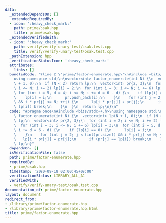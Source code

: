 ```yaml
---
data:
  _extendedDependsOn: []
  _extendedRequiredBy:
  - icon: ':heavy_check_mark:'
    path: prime/osak.hpp
    title: prime/osak.hpp
  _extendedVerifiedWith:
  - icon: ':heavy_check_mark:'
    path: verify/verify-unary-test/osak.test.cpp
    title: verify/verify-unary-test/osak.test.cpp
  _pathExtension: hpp
  _verificationStatusIcon: ':heavy_check_mark:'
  attributes:
    links: []
  bundledCode: "#line 2 \"prime/factor-enumerate.hpp\"\n#include <bits/stdc++.h>\n\
    using namespace std;\n\nvector<int> factor_enumerate(int N) {\n  vector<int> lp(N\
    \ + 1, 0);\n  if (N < 2) return lp;\n  vector<int> pr{2, 3};\n  for (int i = 2;\
    \ i <= N; i += 2) lp[i] = 2;\n  for (int i = 3; i <= N; i += 6) lp[i] = 3;\n \
    \ for (int i = 5, d = 4; i <= N; i += d = 6 - d) {\n    if (lp[i] == 0) {\n  \
    \    lp[i] = i;\n      pr.push_back(i);\n    }\n    for (int j = 2; j < (int)pr.size()\
    \ && i * pr[j] <= N; ++j) {\n      lp[i * pr[j]] = pr[j];\n      if (pr[j] ==\
    \ lp[i]) break;\n    }\n  }\n  return lp;\n}\n"
  code: "#pragma once\n#include <bits/stdc++.h>\nusing namespace std;\n\nvector<int>\
    \ factor_enumerate(int N) {\n  vector<int> lp(N + 1, 0);\n  if (N < 2) return\
    \ lp;\n  vector<int> pr{2, 3};\n  for (int i = 2; i <= N; i += 2) lp[i] = 2;\n\
    \  for (int i = 3; i <= N; i += 6) lp[i] = 3;\n  for (int i = 5, d = 4; i <= N;\
    \ i += d = 6 - d) {\n    if (lp[i] == 0) {\n      lp[i] = i;\n      pr.push_back(i);\n\
    \    }\n    for (int j = 2; j < (int)pr.size() && i * pr[j] <= N; ++j) {\n   \
    \   lp[i * pr[j]] = pr[j];\n      if (pr[j] == lp[i]) break;\n    }\n  }\n  return\
    \ lp;\n}"
  dependsOn: []
  isVerificationFile: false
  path: prime/factor-enumerate.hpp
  requiredBy:
  - prime/osak.hpp
  timestamp: '2020-09-18 02:00:45+09:00'
  verificationStatus: LIBRARY_ALL_AC
  verifiedWith:
  - verify/verify-unary-test/osak.test.cpp
documentation_of: prime/factor-enumerate.hpp
layout: document
redirect_from:
- /library/prime/factor-enumerate.hpp
- /library/prime/factor-enumerate.hpp.html
title: prime/factor-enumerate.hpp
---
```

